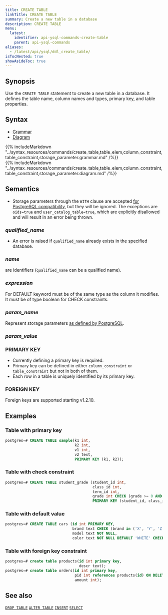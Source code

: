 ```yaml
---
title: CREATE TABLE
linkTitle: CREATE TABLE
summary: Create a new table in a database
description: CREATE TABLE
menu:
  latest:
    identifier: api-ysql-commands-create-table
    parent: api-ysql-commands
aliases:
  - /latest/api/ysql/ddl_create_table/
isTocNested: true
showAsideToc: true
---
```


## Synopsis

Use the `CREATE TABLE` statement to create a new table in a database. It defines the table name, column names and types, primary key, and table properties.

## Syntax

<ul class="nav nav-tabs nav-tabs-yb">
  <li >
    <a href="#grammar" class="nav-link active" id="grammar-tab" data-toggle="tab" role="tab" aria-controls="grammar" aria-selected="true">
      <i class="fas fa-file-alt" aria-hidden="true"></i>
      Grammar
    </a>
  </li>
  <li>
    <a href="#diagram" class="nav-link" id="diagram-tab" data-toggle="tab" role="tab" aria-controls="diagram" aria-selected="false">
      <i class="fas fa-project-diagram" aria-hidden="true"></i>
      Diagram
    </a>
  </li>
</ul>

<div class="tab-content">
  <div id="grammar" class="tab-pane fade show active" role="tabpanel" aria-labelledby="grammar-tab">
    {{% includeMarkdown "../syntax_resources/commands/create_table,table_elem,column_constraint,table_constraint,storage_parameter.grammar.md" /%}}
  </div>
  <div id="diagram" class="tab-pane fade" role="tabpanel" aria-labelledby="diagram-tab">
    {{% includeMarkdown "../syntax_resources/commands/create_table,table_elem,column_constraint,table_constraint,storage_parameter.diagram.md" /%}}
  </div>
</div>

## Semantics

- Storage parameters through the `WITH` clause are accepted [for PostgreSQL compatibility](https://www.postgresql.org/docs/11/sql-createtable.html#SQL-CREATETABLE-STORAGE-PARAMETERS), but they will be ignored. The exceptions are `oids=true` and `user_catalog_table=true`, which are explicitly disallowed and will result in an error being thrown.

### _qualified_name_

- An error is raised if `qualified_name` already exists in the specified database.

### _name_

are identifiers (`qualified_name` can be a qualified name).

### _expression_

For DEFAULT keyword must be of the same type as the column it modifies. It must be of type boolean for CHECK constraints.

### _param_name_

Represent storage parameters [as defined by PostgreSQL](https://www.postgresql.org/docs/11/sql-createtable.html#SQL-CREATETABLE-STORAGE-PARAMETERS).

### _param_value_

### PRIMARY KEY

- Currently defining a primary key is required.
- Primary key can be defined in either `column_constraint` or `table_constraint` but not in both of them.
- Each row in a table is uniquely identified by its primary key. 

### FOREIGN KEY

Foreign keys are supported starting v1.2.10.

## Examples

### Table with primary key

```sql
postgres=# CREATE TABLE sample(k1 int, 
                               k2 int, 
                               v1 int, 
                               v2 text, 
                               PRIMARY KEY (k1, k2));
```

### Table with check constraint

```sql
postgres=# CREATE TABLE student_grade (student_id int, 
                                       class_id int, 
                                       term_id int, 
                                       grade int CHECK (grade >= 0 AND grade <= 10), 
                                       PRIMARY KEY (student_id, class_id, term_id));
```

### Table with default value

```sql
postgres=# CREATE TABLE cars (id int PRIMARY KEY, 
                              brand text CHECK (brand in ('X', 'Y', 'Z')), 
                              model text NOT NULL, 
                              color text NOT NULL DEFAULT 'WHITE' CHECK (color in ('RED', 'WHITE', 'BLUE')));
```

### Table with foreign key constraint

```sql
postgres=# create table products(id int primary key, 
                                 descr text);
postgres=# create table orders(id int primary key, 
                               pid int references products(id) ON DELETE CASCADE, 
                               amount int);
```

## See also

[`DROP TABLE`](../ddl_drop_table)
[`ALTER TABLE`](../ddl_alter_table)
[`INSERT`](../dml_insert)
[`SELECT`](../dml_select)
